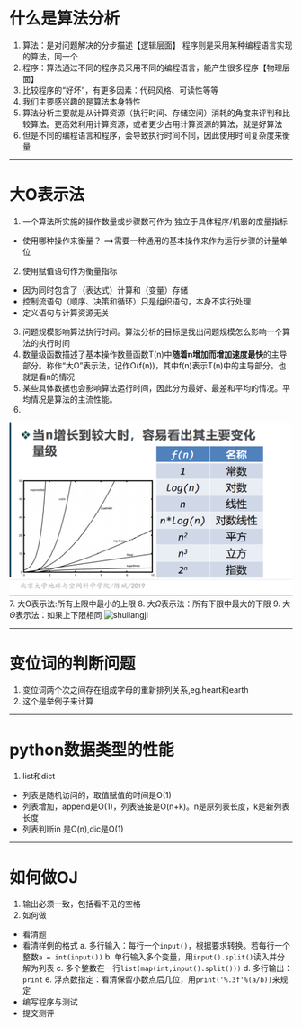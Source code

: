 # 什么是算法分析
1. 算法：是对问题解决的分步描述【逻辑层面】
程序则是采用某种编程语言实现的算法，同一个
2. 程序：算法通过不同的程序员采用不同的编程语言，能产生很多程序【物理层面】
3. 比较程序的“好坏”，有更多因素：代码风格、可读性等等
4. 我们主要感兴趣的是算法本身特性
5. 算法分析主要就是从计算资源（执行时间、存储空间）消耗的角度来评判和比较算法。更高效利用计算资源，或者更少占用计算资源的算法，就是好算法
6. 但是不同的编程语言和程序，会导致执行时间不同，因此使用时间复杂度来衡量
***
# 大O表示法
1. 一个算法所实施的操作数量或步骤数可作为
独立于具体程序/机器的度量指标
* 使用哪种操作来衡量？
==>需要一种通用的基本操作来作为运行步骤的计量单位
2. 使用赋值语句作为衡量指标
* 因为同时包含了（表达式）计算和（变量）存储
* 控制流语句（顺序、决策和循环）只是组织语句，本身不实行处理
* 定义语句与计算资源无关
3. 问题规模影响算法执行时间。算法分析的目标是找出问题规模怎么影响一个算法的执行时间
4. 数量级函数描述了基本操作数量函数T(n)中**随着n增加而增加速度最快**的主导部分。称作“大O”表示法，记作O(f(n))，其中f(n)表示T(n)中的主导部分。也就是看n的情况
5. 某些具体数据也会影响算法运行时间，因此分为最好、最差和平均的情况。平均情况是算法的主流性能。
6. 
![shuliangji](./img/1.png)
7. 大O表示法:所有上限中最小的上限
8. 大$\Omega$表示法：所有下限中最大的下限
9. 大$\Theta$表示法：如果上下限相同
![shuliangji](/img/2.png)
***
# 变位词的判断问题
1. 变位词两个次之间存在组成字母的重新排列关系,eg.heart和earth
2. 这个是举例子来计算
***
# python数据类型的性能
1. list和dict
* 列表是随机访问的，取值赋值的时间是O(1)
* 列表增加，append是O(1)，列表链接是O(n+k)。n是原列表长度，k是新列表长度
* 列表判断in 是O(n),dic是O(1)
***
# 如何做OJ
1. 输出必须一致，包括看不见的空格
2. 如何做
* 看清题
* 看清样例的格式
a. 多行输入：每行一个```input()```，根据要求转换。若每行一个整数```a = int(input())```
b. 单行输入多个变量，用```input().split()```读入并分解为列表 
c. 多个整数在一行```list(map(int,input().split()))```
d. 多行输出：```print```
e. 浮点数指定：看清保留小数点后几位，用```print('%.3f'%(a/b))```来规定
* 编写程序与测试
* 提交测评